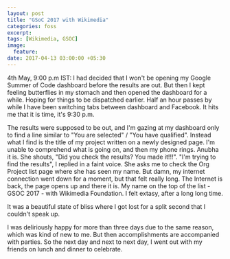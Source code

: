 ```yaml
---
layout: post
title: "GSoC 2017 with Wikimedia"
categories: foss
excerpt:
tags: [Wikimedia, GSOC]
image:
  feature:
date: 2017-04-13 03:00:00 +05:30
---
```


4th May, 9:00 p.m IST: I had decided that I won't be opening my Google Summer of Code dashboard before the results are out. But then I kept feeling butterflies in my stomach and then opened the dashboard for a while. Hoping for things to be dispatched earlier. Half an hour passes by while I have been switching tabs between dashboard and Facebook. It hits me that it is time, it's 9:30 p.m. 

The results were supposed to be out, and I'm gazing at my dashboard only to find a line similar to "You are selected" / "You have qualified". Instead what I find is the title of my project written on a newly designed page. I'm unable to comprehend what is going on, and then my phone rings. Anubha it is. She shouts, "Did you check the results? You made it!!!". "I'm trying to find the results", I replied in a faint voice. She asks me to check the Org Project list page where she has seen my name. But damn, my internet connection went down for a moment, but that felt really long. The Internet is back,  the page opens up and there it is. My name on the top of the list - GSOC 2017 - with Wikimedia Foundation. I felt extasy, after a long long time.

It was a beautiful state of bliss where I got lost for a split second that I couldn't speak up. 

I was deliriously happy for more than three days due to the same reason, which was kind of new to me. But then accomplishments are accompanied with parties. So the next day and next to next day, I went out with my friends on lunch and dinner to celebrate.

